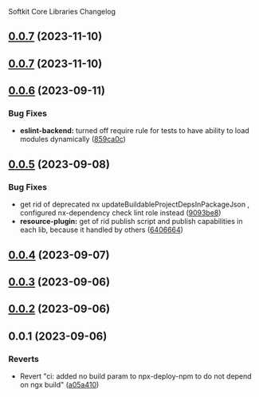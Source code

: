 Softkit Core Libraries Changelog
## [0.0.7](https://github.com/softkitit/softkit-core/compare/eslint-backend-0.0.6...eslint-backend-0.0.7) (2023-11-10)

## [0.0.7](https://github.com/softkitit/softkit-core/compare/eslint-backend-0.0.6...eslint-backend-0.0.7) (2023-11-10)

## [0.0.6](https://github.com/saas-buildkit/saas-buildkit-core/compare/eslint-backend-0.0.5...eslint-backend-0.0.6) (2023-09-11)


### Bug Fixes

* **eslint-backend:** turned off require rule for tests to have ability to load modules dynamically ([859ca0c](https://github.com/saas-buildkit/saas-buildkit-core/commit/859ca0c2172757ec99a949b6b824ccd07eb161de))

## [0.0.5](https://github.com/saas-buildkit/saas-buildkit-core/compare/eslint-backend-0.0.4...eslint-backend-0.0.5) (2023-09-08)


### Bug Fixes

* get rid of deprecated nx updateBuildableProjectDepsInPackageJson , configured nx-dependency check lint role instead ([9093be8](https://github.com/saas-buildkit/saas-buildkit-core/commit/9093be892fd5f71629a6c22388e12432dacefdec))
* **resource-plugin:** get of rid publish script and publish capabilities in each lib, because it handled by others ([6406664](https://github.com/saas-buildkit/saas-buildkit-core/commit/64066640d13cfc6bf4e16055349265015d7bcd12))

## [0.0.4](https://github.com/saas-buildkit/saas-buildkit-core/compare/eslint-backend-0.0.3...eslint-backend-0.0.4) (2023-09-07)

## [0.0.3](https://github.com/saas-buildkit/saas-buildkit-core/compare/eslint-backend-0.0.2...eslint-backend-0.0.3) (2023-09-06)

## [0.0.2](https://github.com/saas-buildkit/saas-buildkit-core/compare/eslint-backend-0.0.1...eslint-backend-0.0.2) (2023-09-06)

## 0.0.1 (2023-09-06)


### Reverts

* Revert "ci: added no build param to npx-deploy-npm to do not depend on ngx build" ([a05a410](https://github.com/saas-buildkit/saas-buildkit-core/commit/a05a41073965039dd9656840a80144dcd6b4e180))
